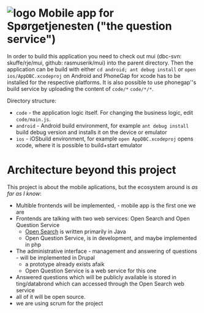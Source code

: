 # ![logo](https://solsort.com/_logo.png) Mobile app for Spørgetjenesten ("the question service")

In order to build this application you need to check out mui (dbc-svn: skuffe/rje/mui, github: rasmuserik/mui) into the parent directory.
Then the application can be build with either `cd android; ant debug install` or `open ios/AppDBC.xcodeproj` on Android and PhoneGap for xcode has to be installed for the respective platforms.
It is also possible to use phonegap''s build service by uploading the content of `code/*` `code/*/*`.

Directory structure:
- `code` - the application logic itself. For changing the business logic, edit `code/main.js`.
- `android` - Android build environment, for example `ant debug install` build debug version and installs it on the device or emulator
- `ios` - iOSbuild environment, for example `open AppDBC.xcodeproj` opens xcode, where it is possible to build+start emulator

# Architecture beyond this project

This project is about the mobile aplications, but the ecosystem around is _as far as I know_:

- Multible frontends will be implemented, - mobile app is the first one we are
- Frontends are talking with two web services: Open Search and Open Question Service
    - [Open Search](http://oss.dbc.dk/plone/software/open-search) is written primarily in Java
    - Open Question Service, is in development, and maybe implemented in php
- The administrative interface - management and answering of questions - will be implemented in Drupal
    - a prototype already exists afaik
    - Open Question Service is a web service for this one
- Answered questions which will be publicly available is stored in ting/databrond which can accessed through the Open Search web service
- all of it will be open source.
- we are using scrum for the project

